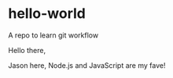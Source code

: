 # hello-world
A repo to learn git workflow

Hello there,

Jason here, Node.js and JavaScript are my fave!
